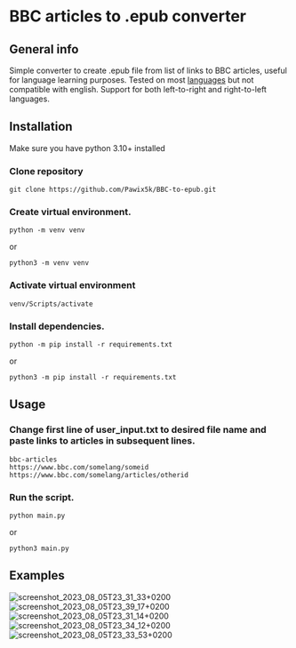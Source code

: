 # BBC articles to .epub converter

## General info
Simple converter to create .epub file from list of links to BBC articles, useful for language learning purposes.
Tested on most [languages](https://www.bbc.co.uk/ws/languages) but not compatible with english.
Support for both left-to-right and right-to-left languages.

## Installation
Make sure you have python 3.10+ installed

### Clone repository

```
git clone https://github.com/Pawix5k/BBC-to-epub.git
```

### Create virtual environment.

```
python -m venv venv
```
or
```
python3 -m venv venv
```

### Activate virtual environment
```
venv/Scripts/activate
```

### Install dependencies.

```
python -m pip install -r requirements.txt
```
or
```
python3 -m pip install -r requirements.txt
```

## Usage

### Change first line of user_input.txt to desired file name and paste links to articles in subsequent lines.
```
bbc-articles
https://www.bbc.com/somelang/someid
https://www.bbc.com/somelang/articles/otherid
```
### Run the script.
```
python main.py
```
or
```
python3 main.py
```

## Examples
![screenshot_2023_08_05T23_31_33+0200](https://github.com/Pawix5k/BBC-to-epub/assets/35242389/5a20dd03-dee6-4879-a443-3d57bc5ccf09)
![screenshot_2023_08_05T23_39_17+0200](https://github.com/Pawix5k/BBC-to-epub/assets/35242389/be875d3c-d1dd-4975-b75a-8c8f7cbe3b99)
![screenshot_2023_08_05T23_31_14+0200](https://github.com/Pawix5k/BBC-to-epub/assets/35242389/1b05f460-f469-4b1d-95aa-96de88d75908)
![screenshot_2023_08_05T23_34_12+0200](https://github.com/Pawix5k/BBC-to-epub/assets/35242389/03d186cd-eb34-46e9-8218-5ed3c6481de5)
![screenshot_2023_08_05T23_33_53+0200](https://github.com/Pawix5k/BBC-to-epub/assets/35242389/540e97cb-21e9-4d30-9050-a4a7653832c7)

